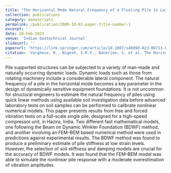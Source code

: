 ```yaml
---
title: "The Horizontal Mode Natural Frequency of a Floating Pile in Layered Soil: Full-Scale Field Test Vs Mathematical Models"
collection: publications
category: manuscripts
permalink: /publication/2009-10-01-paper-title-number-1
excerpt: ''
date: 20-Feb-2023
venue: 'Indian Geotechnical Journal'
slidesurl: ''
paperurl: 'https://link.springer.com/article/10.1007/s40098-023-00713-8#Abs1'
citation: 'Varghese, R., Nigesh, S.R.V., Banerjee, S. et al. The Horizontal Mode Natural Frequency of a Floating Pile in Layered Soil: Full-Scale Field Test Vs Mathematical Models. Indian Geotech J 53, 717–731 (2023). https://doi.org/10.1007/s40098-023-00713-8'
---
```


Pile supported structures can be subjected to a variety of man-made and naturally occurring dynamic loads. Dynamic loads such as those from rotating machinery include a considerable lateral component. The natural frequency of a pile in the horizontal mode becomes a key parameter in the design of dynamically sensitive equipment foundations. It is not uncommon for structural engineers to estimate the natural frequency of piles using quick linear methods using available soil investigation data before advanced laboratory tests on soil samples can be performed to calibrate nonlinear numerical models. This paper presents results from free and forced vibration tests on a full-scale single pile, designed for a high-speed compressor unit, in Hazira, India. Two different fast mathematical models, one following the Beam on Dynamic Winkler Foundation (BDWF) method, and another involving an FEM–BEM based numerical method were used in predictions against experimental results. The BDWF method was found to produce a preliminary estimate of pile stiffness at low strain levels. However, the selection of soil stiffness and damping models are crucial for the accuracy of BDWF models. It was found that the FEM–BEM model was able to simulate the nonlinear pile response with a moderate overestimation of vibration amplitudes.
